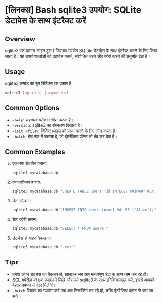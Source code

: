 # [लिनक्स] Bash sqlite3 उपयोग: SQLite डेटाबेस के साथ इंटरैक्ट करें

## Overview
sqlite3 एक कमांड-लाइन टूल है जिसका उपयोग SQLite डेटाबेस के साथ इंटरैक्ट करने के लिए किया जाता है। यह उपयोगकर्ताओं को डेटाबेस बनाने, संशोधित करने और क्वेरी करने की अनुमति देता है।

## Usage
sqlite3 कमांड का मूल सिंटैक्स इस प्रकार है:

```bash
sqlite3 [options] [arguments]
```

## Common Options
- `-help`: सहायता संदेश प्रदर्शित करता है।
- `-version`: sqlite3 का संस्करण दिखाता है।
- `-init <file>`: निर्दिष्ट फ़ाइल को प्रारंभ करने के लिए लोड करता है।
- `-batch`: बैच मोड में चलाता है, जो इंटरैक्टिव प्रॉम्प्ट को बंद कर देता है।

## Common Examples
1. एक नया डेटाबेस बनाना:
   ```bash
   sqlite3 mydatabase.db
   ```

2. एक तालिका बनाना:
   ```bash
   sqlite3 mydatabase.db "CREATE TABLE users (id INTEGER PRIMARY KEY, name TEXT);"
   ```

3. डेटा जोड़ना:
   ```bash
   sqlite3 mydatabase.db "INSERT INTO users (name) VALUES ('Alice');"
   ```

4. डेटा क्वेरी करना:
   ```bash
   sqlite3 mydatabase.db "SELECT * FROM users;"
   ```

5. डेटाबेस से बाहर निकलना:
   ```bash
   sqlite3 mydatabase.db ".exit"
   ```

## Tips
- हमेशा अपने डेटाबेस का बैकअप लें, खासकर जब आप महत्वपूर्ण डेटा के साथ काम कर रहे हों।
- SQL क्वेरीज़ को एक फ़ाइल में लिखें और उसे sqlite3 के साथ इनिशियलाइज़ करें, इससे आपको बेहतर प्रबंधन में मदद मिलेगी।
- `-batch` विकल्प का उपयोग करें जब आप स्क्रिप्टिंग कर रहे हों, ताकि इंटरैक्टिव प्रॉम्प्ट से बचा जा सके।